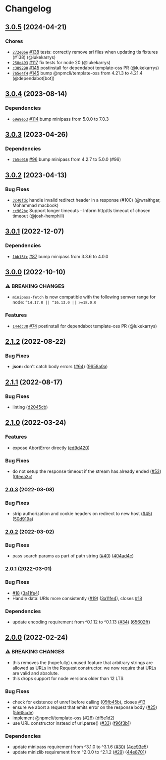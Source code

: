 # Changelog

## [3.0.5](https://github.com/npm/minipass-fetch/compare/v3.0.4...v3.0.5) (2024-04-21)

### Chores

* [`272e06e`](https://github.com/npm/minipass-fetch/commit/272e06e73fcd566c0446b3e235a996bb269c7e09) [#138](https://github.com/npm/minipass-fetch/pull/138) tests: correctly remove srl files when updating tls fixtures (#138) (@lukekarrys)
* [`250e493`](https://github.com/npm/minipass-fetch/commit/250e4936ea43cecb3d283183a49ca651cc6558d7) [#117](https://github.com/npm/minipass-fetch/pull/117) fix tests for node 20 (@lukekarrys)
* [`c389290`](https://github.com/npm/minipass-fetch/commit/c3892909c52e8145adb042dbca59942bc4fa7c4b) [#145](https://github.com/npm/minipass-fetch/pull/145) postinstall for dependabot template-oss PR (@lukekarrys)
* [`765e4f4`](https://github.com/npm/minipass-fetch/commit/765e4f4edcabd43590184ad47f91838ddb3871fd) [#145](https://github.com/npm/minipass-fetch/pull/145) bump @npmcli/template-oss from 4.21.3 to 4.21.4 (@dependabot[bot])

## [3.0.4](https://github.com/npm/minipass-fetch/compare/v3.0.3...v3.0.4) (2023-08-14)

### Dependencies

* [`69e9e53`](https://github.com/npm/minipass-fetch/commit/69e9e534a7e44897baa33a29f68276767b1ab805) [#114](https://github.com/npm/minipass-fetch/pull/114) bump minipass from 5.0.0 to 7.0.3

## [3.0.3](https://github.com/npm/minipass-fetch/compare/v3.0.2...v3.0.3) (2023-04-26)

### Dependencies

* [`7b5c016`](https://github.com/npm/minipass-fetch/commit/7b5c016c94a2ded9070f8a781895244fecb354c0) [#96](https://github.com/npm/minipass-fetch/pull/96) bump minipass from 4.2.7 to 5.0.0 (#96)

## [3.0.2](https://github.com/npm/minipass-fetch/compare/v3.0.1...v3.0.2) (2023-04-13)

### Bug Fixes

* [`3c40fdc`](https://github.com/npm/minipass-fetch/commit/3c40fdc8f179182bf9142b96e072a07bc9df746a) handle invalid redirect header in a response (#100) (@wraithgar, Mohammad macbook)
* [`cc962bc`](https://github.com/npm/minipass-fetch/commit/cc962bc03337d2f189a72e5a521b85289398f45d) Support longer timeouts - Inform http/tls timeout of chosen timeout (@josh-hemphill)

## [3.0.1](https://github.com/npm/minipass-fetch/compare/v3.0.0...v3.0.1) (2022-12-07)

### Dependencies

* [`1bb15fc`](https://github.com/npm/minipass-fetch/commit/1bb15fc33e873a29adb02149ee017b2c25c8a831) [#87](https://github.com/npm/minipass-fetch/pull/87) bump minipass from 3.3.6 to 4.0.0

## [3.0.0](https://github.com/npm/minipass-fetch/compare/v2.1.2...v3.0.0) (2022-10-10)

### ⚠️ BREAKING CHANGES

* `minipass-fetch` is now compatible with the following semver range for node: `^14.17.0 || ^16.13.0 || >=18.0.0`

### Features

* [`144dc38`](https://github.com/npm/minipass-fetch/commit/144dc38eb2e3be72ed916d426fc0063bd6cfacd4) [#74](https://github.com/npm/minipass-fetch/pull/74) postinstall for dependabot template-oss PR (@lukekarrys)

## [2.1.2](https://github.com/npm/minipass-fetch/compare/v2.1.1...v2.1.2) (2022-08-22)


### Bug Fixes

* **json:** don't catch body errors ([#64](https://github.com/npm/minipass-fetch/issues/64)) ([9658a0a](https://github.com/npm/minipass-fetch/commit/9658a0a60349b38e62011a22ab6e9079c4319e98))

## [2.1.1](https://github.com/npm/minipass-fetch/compare/v2.1.0...v2.1.1) (2022-08-17)


### Bug Fixes

* linting ([d2045cb](https://github.com/npm/minipass-fetch/commit/d2045cb25afb77e8c8f5c7551209922a16d5b215))

## [2.1.0](https://github.com/npm/minipass-fetch/compare/v2.0.3...v2.1.0) (2022-03-24)


### Features

* expose AbortError directly ([ed9d420](https://github.com/npm/minipass-fetch/commit/ed9d42026676a32e126e867186e2578e78e963f4))


### Bug Fixes

* do not setup the response timeout if the stream has already ended ([#53](https://github.com/npm/minipass-fetch/issues/53)) ([0feea3c](https://github.com/npm/minipass-fetch/commit/0feea3cf399b6a1888f3cf3292a12675c2306b4d))

### [2.0.3](https://www.github.com/npm/minipass-fetch/compare/v2.0.2...v2.0.3) (2022-03-08)


### Bug Fixes

* strip authorization and cookie headers on redirect to new host ([#45](https://www.github.com/npm/minipass-fetch/issues/45)) ([50d919a](https://www.github.com/npm/minipass-fetch/commit/50d919aafce3b95a8237a6e2dc93ae7e4215650f))

### [2.0.2](https://www.github.com/npm/minipass-fetch/compare/v2.0.1...v2.0.2) (2022-03-02)


### Bug Fixes

* pass search params as part of path string ([#40](https://www.github.com/npm/minipass-fetch/issues/40)) ([404ad4c](https://www.github.com/npm/minipass-fetch/commit/404ad4cf1a2c21563205bee21ca1ef785b31c72f))

### [2.0.1](https://www.github.com/npm/minipass-fetch/compare/v2.0.0...v2.0.1) (2022-03-01)


### Bug Fixes

* [#18](https://www.github.com/npm/minipass-fetch/issues/18) ([3a11fe4](https://www.github.com/npm/minipass-fetch/commit/3a11fe4c18587b61d4e212d332338bd3427f5894))
* Handle data: URIs more consistently ([#19](https://www.github.com/npm/minipass-fetch/issues/19)) ([3a11fe4](https://www.github.com/npm/minipass-fetch/commit/3a11fe4c18587b61d4e212d332338bd3427f5894)), closes [#18](https://www.github.com/npm/minipass-fetch/issues/18)


### Dependencies

* update encoding requirement from ^0.1.12 to ^0.1.13 ([#34](https://www.github.com/npm/minipass-fetch/issues/34)) ([65602ff](https://www.github.com/npm/minipass-fetch/commit/65602ffed38947efb13e907a165ebde22423cac9))

## [2.0.0](https://www.github.com/npm/minipass-fetch/compare/v1.4.1...v2.0.0) (2022-02-24)


### ⚠ BREAKING CHANGES

* this removes the (hopefully) unused feature that arbitrary strings are allowed as URLs in the Request constructor. we now require that URLs are valid and absolute.
* this drops support for node versions older than 12 LTS

### Bug Fixes

* check for existence of unref before calling ([05fb45b](https://www.github.com/npm/minipass-fetch/commit/05fb45b2289045899b8e762e0f16ff9dd6bbd767)), closes [#13](https://www.github.com/npm/minipass-fetch/issues/13)
* ensure we abort a request that emits error on the response body ([#25](https://www.github.com/npm/minipass-fetch/issues/25)) ([5565cde](https://www.github.com/npm/minipass-fetch/commit/5565cdef3cbcd0bc286794c42695f5ec2da83264))
* implement @npmcli/template-oss ([#26](https://www.github.com/npm/minipass-fetch/issues/26)) ([df5e1d2](https://www.github.com/npm/minipass-fetch/commit/df5e1d281372f88ecb8435aaec8ffa1712546390))
* use URL constructor instead of url.parse() ([#33](https://www.github.com/npm/minipass-fetch/issues/33)) ([f96f3b1](https://www.github.com/npm/minipass-fetch/commit/f96f3b13e68f3851fd9fadb762c58f441a4c3f48))


### Dependencies

* update minipass requirement from ^3.1.0 to ^3.1.6 ([#30](https://www.github.com/npm/minipass-fetch/issues/30)) ([4ce93e5](https://www.github.com/npm/minipass-fetch/commit/4ce93e5dd28b56457721454bea63f3c37b0d50d3))
* update minizlib requirement from ^2.0.0 to ^2.1.2 ([#29](https://www.github.com/npm/minipass-fetch/issues/29)) ([44e8701](https://www.github.com/npm/minipass-fetch/commit/44e8701d6c142223f6abe54c42f6e5a3d43707d7))
